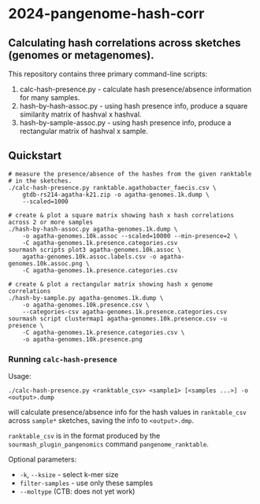# 2024-pangenome-hash-corr

## Calculating hash correlations across sketches (genomes or metagenomes).

This repository contains three primary command-line scripts:

1. calc-hash-presence.py - calculate hash presence/absence information for many samples.
2. hash-by-hash-assoc.py - using hash presence info, produce a square similarity matrix of hashval x hashval.
3. hash-by-sample-assoc.py - using hash presence info, produce a rectangular matrix of hashval x sample.

## Quickstart

```
# measure the presence/absence of the hashes from the given ranktable 
# in the sketches.
./calc-hash-presence.py ranktable.agathobacter_faecis.csv \
    gtdb-rs214-agatha-k21.zip -o agatha-genomes.1k.dump \
    --scaled=1000
    
# create & plot a square matrix showing hash x hash correlations across 2 or more samples
./hash-by-hash-assoc.py agatha-genomes.1k.dump \
    -o agatha-genomes.10k.assoc --scaled=10000 --min-presence=2 \
    -C agatha-genomes.1k.presence.categories.csv
sourmash scripts plot3 agatha-genomes.10k.assoc \
    agatha-genomes.10k.assoc.labels.csv -o agatha-genomes.10k.assoc.png \
    -C agatha-genomes.1k.presence.categories.csv

# create & plot a rectangular matrix showing hash x genome correlations
./hash-by-sample.py agatha-genomes.1k.dump \
    -o agatha-genomes.10k.presence.csv \
    --categories-csv agatha-genomes.1k.presence.categories.csv
sourmash script clustermap1 agatha-genomes.10k.presence.csv -u presence \
    -C agatha-genomes.1k.presence.categories.csv \
    -o agatha-genomes.10k.presence.png
```

### Running `calc-hash-presence`

Usage: 
```
./calc-hash-presence.py <ranktable_csv> <sample1> [<samples ...>] -o <output>.dump
```
will calculate presence/absence info for the hash values in
`ranktable_csv` across `sample*` sketches, saving the info to
`<output>.dmp`.

`ranktable_csv` is in the format produced by the
`sourmash_plugin_pangenomics` command `pangenome_ranktable`.

Optional parameters:

* `-k`, `--ksize` - select k-mer size
* `filter-samples` - use only these samples
* `--moltype` (CTB: does not yet work)

